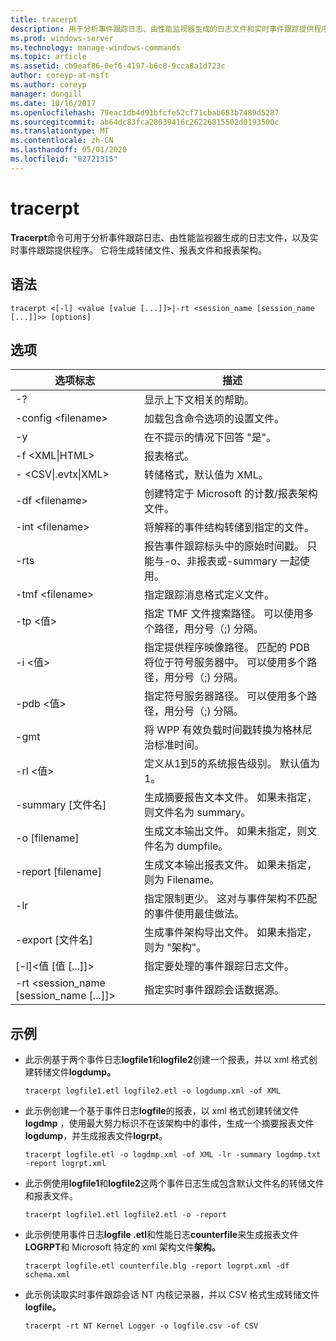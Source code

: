 ```yaml
---
title: tracerpt
description: 用于分析事件跟踪日志、由性能监视器生成的日志文件和实时事件跟踪提供程序的 tracerpt 参考主题。
ms.prod: windows-server
ms.technology: manage-windows-commands
ms.topic: article
ms.assetid: cb9eaf86-0ef6-4197-b6c8-9cca8a1d723c
author: coreyp-at-msft
ms.author: coreyp
manager: dongill
ms.date: 10/16/2017
ms.openlocfilehash: 79eac1db4d91bfcfe52cf71cbab683b7489d5287
ms.sourcegitcommit: ab64dc83fca28039416c26226815502d0193500c
ms.translationtype: MT
ms.contentlocale: zh-CN
ms.lasthandoff: 05/01/2020
ms.locfileid: "82721315"
---
```

# <a name="tracerpt"></a>tracerpt

**Tracerpt**命令可用于分析事件跟踪日志、由性能监视器生成的日志文件，以及实时事件跟踪提供程序。 它将生成转储文件、报表文件和报表架构。

## <a name="syntax"></a>语法

```
tracerpt <[-l] <value [value [...]]>|-rt <session_name [session_name [...]]>> [options]
```

## <a name="options"></a>选项

|              选项标志               |                                                                    描述                                                                    |
|----------------------------------------|---------------------------------------------------------------------------------------------------------------------------------------------------|
|                   -?                   |                                                         显示上下文相关的帮助。                                                          |
|          -config \<filename>           |                                                 加载包含命令选项的设置文件。                                                  |
|                   -y                   |                                                  在不提示的情况下回答 "是"。                                                   |
|            -f \<XML\|HTML>             |                                                                  报表格式。                                                                   |
|         - \<CSV\|.evtx\|XML>          |                                                         转储格式，默认值为 XML。                                                          |
|            -df \<filename>             |                                            创建特定于 Microsoft 的计数/报表架构文件。                                            |
|            -int \<filename>            |                                            将解释的事件结构转储到指定的文件。                                            |
|                  -rts                  |                        报告事件跟踪标头中的原始时间戳。 只能与-o、非报表或-summary 一起使用。                         |
|            -tmf \<filename>            |                                                  指定跟踪消息格式定义文件。                                                  |
|              -tp \<值>              |                            指定 TMF 文件搜索路径。 可以使用多个路径，用分号（;) 分隔。                            |
|              -i \<值>               | 指定提供程序映像路径。 匹配的 PDB 将位于符号服务器中。 可以使用多个路径，用分号（;) 分隔。 |
|             -pdb \<值>              |                             指定符号服务器路径。 可以使用多个路径，用分号（;) 分隔。                             |
|                  -gmt                  |                                              将 WPP 有效负载时间戳转换为格林尼治标准时间。                                               |
|              -rl \<值>              |                                               定义从1到5的系统报告级别。 默认值为 1。                                               |
|          -summary [文件名]           |                                  生成摘要报告文本文件。 如果未指定，则文件名为 summary。                                   |
|             -o [filename]              |                                      生成文本输出文件。 如果未指定，则文件名为 dumpfile。                                      |
|           -report [filename]           |                                  生成文本输出报表文件。 如果未指定，则为 Filename。                                   |
|                  -lr                   |                        指定限制更少。 这对与事件架构不匹配的事件使用最佳做法。                         |
|           -export [文件名]           |                                  生成事件架构导出文件。 如果未指定，则为 "架构"。                                   |
|       [-l]\<值 [值 [...]]>        |                                                   指定要处理的事件跟踪日志文件。                                                    |
| -rt \<session_name [session_name [...]]> |                                                指定实时事件跟踪会话数据源。                                                |

## <a name="examples"></a>示例

- 此示例基于两个事件日志**logfile1**和**logfile2**创建一个报表，并以 xml 格式创建转储文件**logdump。**  
  ```
  tracerpt logfile1.etl logfile2.etl -o logdump.xml -of XML
  ```  
- 此示例创建一个基于事件日志**logfile**的报表，以 xml 格式创建转储文件**logdmp** ，使用最大努力标识不在该架构中的事件，生成一个摘要报表文件**logdump**，并生成报表文件**logrpt**。  
  ```
  tracerpt logfile.etl -o logdmp.xml -of XML -lr -summary logdmp.txt -report logrpt.xml
  ```  
- 此示例使用**logfile1**和**logfile2**这两个事件日志生成包含默认文件名的转储文件和报表文件。  
  ```
  tracerpt logfile1.etl logfile2.etl -o -report
  ```  
- 此示例使用事件日志**logfile .etl**和性能日志**counterfile**来生成报表文件**LOGRPT**和 Microsoft 特定的 xml 架构文件**架构。**  
  ```
  tracerpt logfile.etl counterfile.blg -report logrpt.xml -df schema.xml
  ```  
- 此示例读取实时事件跟踪会话 NT 内核记录器，并以 CSV 格式生成转储文件**logfile。**  
  ```
  tracerpt -rt NT Kernel Logger -o logfile.csv -of CSV
  ```
